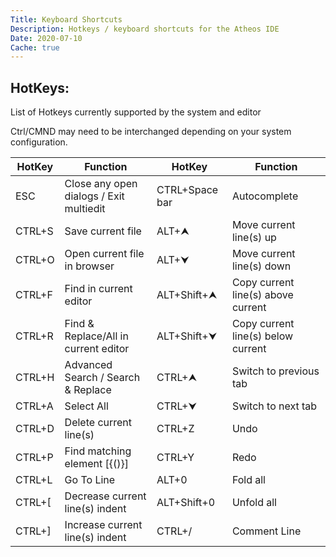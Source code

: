 ```yaml
---
Title: Keyboard Shortcuts
Description: Hotkeys / keyboard shortcuts for the Atheos IDE
Date: 2020-07-10
Cache: true
---
```

## HotKeys:

List of Hotkeys currently supported by the system and editor

Ctrl/CMND may need to be interchanged depending on your system configuration. 

| HotKey  | Function                                | HotKey             | Function                           |
| ------- | --------------------------------------- | ------------------ | ---------------------------------- |
| ESC     | Close any open dialogs / Exit multiedit | CTRL+Space bar     | Autocomplete                       |
| CTRL+S  | Save current file                       | ALT+&#11165;       | Move current line(s) up            |
| CTRL+O  | Open current file in browser            | ALT+&#11167;       | Move current line(s) down          |
| CTRL+F  | Find in current editor                  | ALT+Shift+&#11165; | Copy current line(s) above current |
| CTRL+R  | Find & Replace/All in current editor    | ALT+Shift+&#11167; | Copy current line(s) below current |
| CTRL+H  | Advanced Search / Search & Replace      | CTRL+&#11165;      | Switch to previous tab             |
| CTRL+A  | Select All                              | CTRL+&#11167;      | Switch to next tab                 |
| CTRL+D  | Delete current line(s)                  | CTRL+Z             | Undo                               |
| CTRL+P  | Find matching element [{()}]            | CTRL+Y             | Redo                               |
| CTRL+L  | Go To Line                              | ALT+0              | Fold all                           |
| CTRL+\[ | Decrease current line(s) indent         | ALT+Shift+0        | Unfold all                         |
| CTRL+]  | Increase current line(s) indent         | CTRL+/             | Comment Line                       |
